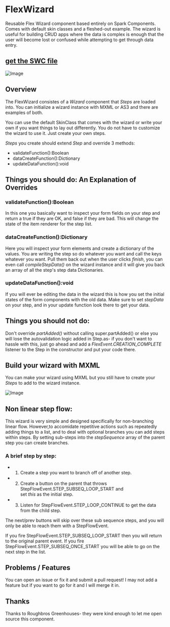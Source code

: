 FlexWizard
==========

Reusable Flex Wizard component based entirely on Spark Components. 
Comes with default skin classes and a fleshed-out example. The wizard is 
useful for building CRUD apps where the data is complex is enough that
the user will become lost or confused while attempting to get through 
data entry.

## [get the SWC file](https://github.com/a-r-d/FlexWizard/tree/master/FlexWizard/bin)

![Image](https://raw.github.com/a-r-d/FlexWizard/master/screenshots/example_wizard_1.png)

## Overview

The FlexWizard consistes of a _Wizard_ component that _Steps_ are loaded into.
You can initialize a wizard instance with MXML or AS3 and there are examples 
of both.

You can use the default SkinClass that comes with the wizard or write your 
own if you want things to lay out differently. You do not have to customize the 
wizard to use it. Just create your own steps.

_Steps_ you create should extend _Step_ and override 3 methods:
 +  validateFunction():Boolean
 +  dataCreateFunction():Dictionary
 +  updateDataFunction():void


## Things you should do: An Explanation of Overrides

### validateFunction():Boolean

In this one you basically want to inspect your form fields on your step and 
return a true if they are OK, and false if they are bad. This will change the 
state of the item renderer for the step list.


### dataCreateFunction():Dictionary

Here you will inspect your form elements and create a dictionary of the values.
You are writing the step so do whatever you want and call the keys whatever you
want. Pull them back out when the user clicks _finish_, you can even call 
_compileStepData()_ on the wizard instance and it will give you back an array 
of all the step's step data Dictionaries.


### updateDataFunction():void

If you will ever be editing the data in the wizard this is how you set the initial 
states of the form components with the old data. Make sure to set _stepData_ on
your step, and in your update function look there to get your data.


## Things you should not do:

Don't override _partAdded()_ without calling super.partAdded() or else you will
lose the autovalidation logic added in Step.as- if you don't want to hassle with
this, just go ahead and add a _FlexEvent.CREATION_COMPLETE_ listener to the
Step in the constructor and put your code there. 


## Build your wizard with MXML

You can make your wizard using MXML but you still have to create your _Steps_ 
to add to the wizard instance.

![Image](https://raw.github.com/a-r-d/FlexWizard/master/screenshots/wizard_mxml_1.png)


## Non linear step flow:

This wizard is very simple and designed specifically for non-branching linear flow. However,to accomidate repetitive actions such as repeatedly adding things to a list, and
to deal with optional branches you can add steps within steps. By setting sub-steps into the _stepSequence_ array of the parent step you can create branches.

### A brief step by step:

 + 1) Create a step you want to branch off of another step.
 + 2) Create a button on the parent that throws StepFlowEvent.STEP_SUBSEQ_LOOP_START and  
        set _this_ as the initial step.
 + 3) Listen for StepFlowEvent.STEP_LOOP_CONTINUE to get the data from the child step.


The next/prev buttons will skip over these sub sequence steps, and you 
will only be able to reach them with a StepFlowEvent.

If you fire StepFlowEvent.STEP_SUBSEQ_LOOP_START then you will return to the 
original parent event. If you fire StepFlowEvent.STEP_SUBSEQ_ONCE_START you 
will be able to go on the next step in the list.


## Problems / Features

You can open an issue or fix it and submit a pull request! I may not add a feature
but if you want to go for it and I will merge it in. 


## Thanks

Thanks to Roughbros Greenhouses- they were kind enough to let me open source
this component.